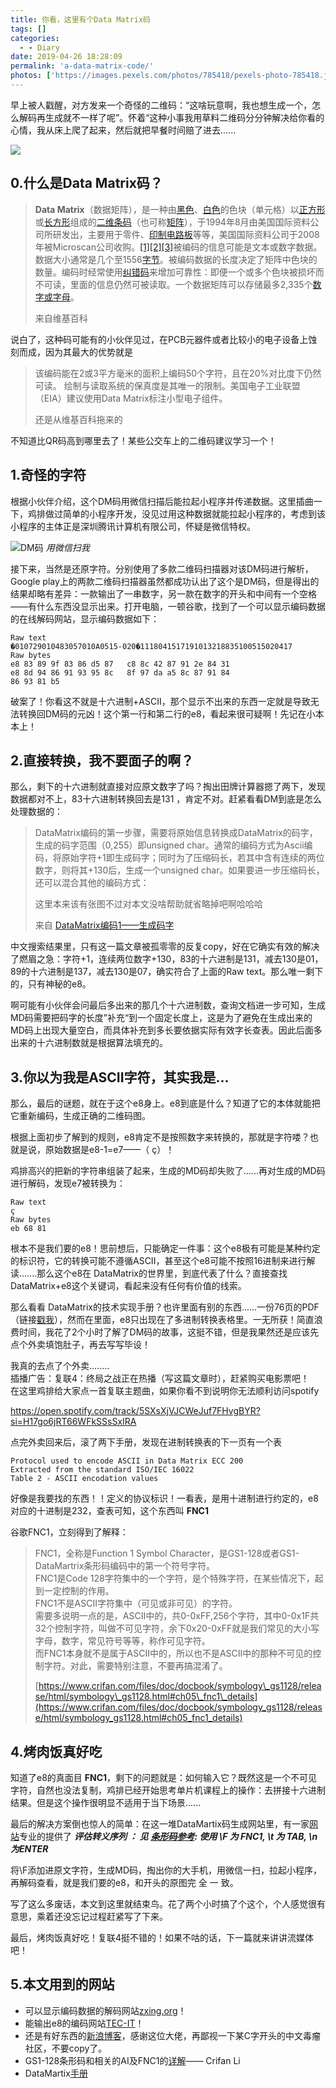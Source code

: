 ```yaml
---
title: 你看，这里有个Data Matrix码
tags: []
categories:
  - - Diary
date: 2019-04-26 18:28:09
permalink: 'a-data-matrix-code/'
photos: ['https://images.pexels.com/photos/785418/pexels-photo-785418.jpeg?auto=compress&cs=tinysrgb&w=1260&h=750&dpr=2']
---
```


早上被人戳醒，对方发来一个奇怪的二维码：“这啥玩意啊，我也想生成一个，怎么解码再生成就不一样了呢”。怀着“这种小事我用草料二维码分分钟解决给你看的心情，我从床上爬了起来，然后就把早餐时间赔了进去......

![](https://qcloud-cdn-static.lonepixel.cn/blog/2019/a-data-matrix-code/data-matrix-code.jpg)
<!-- more -->
## 0.什么是Data Matrix码？

>   
> **Data Matrix**（数据矩阵），是一种由[黑色](https://zh.wikipedia.org/wiki/%E9%BB%91%E8%89%B2)、[白色](https://zh.wikipedia.org/wiki/%E7%99%BD%E8%89%B2)的色块（单元格）以[正方形](https://zh.wikipedia.org/wiki/%E6%AD%A3%E6%96%B9%E5%BD%A2)或[长方形](https://zh.wikipedia.org/wiki/%E7%9F%A9%E5%BD%A2)组成的[二维条码](https://zh.wikipedia.org/wiki/%E6%9D%A1%E5%BD%A2%E7%A0%81)（也可称[矩阵](https://zh.wikipedia.org/wiki/%E7%9F%A9%E9%98%B5)），于1994年8月由美国国际资料公司所研发出，主要用于零件、[印制电路板](https://zh.wikipedia.org/wiki/%E5%8D%B0%E5%88%B6%E7%94%B5%E8%B7%AF%E6%9D%BF)等等，美国国际资料公司于2008年被Microscan公司收购。[\[1\]](https://zh.wikipedia.org/wiki/Data_Matrix#cite_note-1)[\[2\]](https://zh.wikipedia.org/wiki/Data_Matrix#cite_note-2)[\[3\]](https://zh.wikipedia.org/wiki/Data_Matrix#cite_note-3)被编码的信息可能是文本或数字数据。数据大小通常是几个至1556[字节](https://zh.wikipedia.org/wiki/%E5%AD%97%E8%8A%82)。被编码数据的长度决定了矩阵中色块的数量。编码时经常使用[纠错码](https://zh.wikipedia.org/wiki/%E5%89%8D%E5%90%91%E9%8C%AF%E8%AA%A4%E6%9B%B4%E6%AD%A3)来增加可靠性：即便一个或多个色块被损坏而不可读，里面的信息仍然可被读取。一个数据矩阵可以存储最多2,335个[数字或字母](https://zh.wikipedia.org/wiki/%E6%96%87%E6%95%B8%E5%AD%97)。
> 
> 来自维基百科

说白了，这种码可能有的小伙伴见过，在PCB元器件或者比较小的电子设备上蚀刻而成，因为其最大的优势就是

>   
> 该编码能在2或3平方毫米的面积上编码50个字符，且在20%对比度下仍然可读。 绘制与读取系统的保真度是其唯一的限制。美国电子工业联盟（EIA）建议使用Data Matrix标注小型电子组件。
> 
> 还是从维基百科拖来的

不知道比QR码高到哪里去了！某些公交车上的二维码建议学习一个！

## 1.奇怪的字符

根据小伙伴介绍，这个DM码用微信扫描后能拉起小程序并传递数据。这里插曲一下，鸡排做过简单的小程序开发，没见过用这种数据就能拉起小程序的，考虑到该小程序的主体正是深圳腾讯计算机有限公司，怀疑是微信特权。

![DM码](https://qcloud-cdn-static.lonepixel.cn/blog/2019/a-data-matrix-code/data-matrix-code.jpg)
*用微信扫我*

接下来，当然是还原字符。分别使用了多款二维码扫描器对该DM码进行解析，Google play上的两款二维码扫描器虽然都成功认出了这个是DM码，但是得出的结果却略有差异：一款输出了一串数字，另一款在数字的开头和中间有一个空格——有什么东西没显示出来。打开电脑，一顿谷歌，找到了一个可以显示编码数据的在线解码网站，显示编码数据如下：

```
Raw text
�010729010483057010A0515-020�1118041517191013218835100515020417
Raw bytes
e8 83 89 9f 83 86 d5 87   c8 8c 42 87 91 2e 84 31
e8 8d 94 86 91 93 95 8c   8f 97 da a5 8c 87 91 84
86 93 81 b5 
```

破案了！你看这不就是十六进制+ASCII，那个显示不出来的东西一定就是导致无法转换回DM码的元凶！这个第一行和第二行的e8，看起来很可疑啊！先记在小本本上！  

## 2.直接转换，我不要面子的啊？

那么，剩下的十六进制就直接对应原文数字了吗？掏出田牌计算器摁了两下，发现数据都对不上，83十六进制转换回去是131 ，肯定不对。赶紧看看DM到底是怎么处理数据的：

>   
> DataMatrix编码的第一步骤，需要将原始信息转换成DataMatrix的码字，生成的码字范围（0,255）即unsigned char。通常的编码方式为Ascii编码，将原始字符+1即生成码字；同时为了压缩码长，若其中含有连续的两位数字，则将其+130后，生成一个unsigned char。如果要进一步压缩码长，还可以混合其他的编码方式：
> 
> 这里本来该有张图不过对本文没啥帮助就省略掉吧啊哈哈哈
> 
> 来自 [DataMatrix编码1——生成码字](http://blog.sina.com.cn/s/blog_4572df4e01019vx2.html)

中文搜索结果里，只有这一篇文章被孤零零的反复copy，好在它确实有效的解决了燃眉之急：字符+1，连续两位数字+130，83的十六进制是131，减去130是01，89的十六进制是137，减去130是07，确实符合了上面的Raw text。那么唯一剩下的，只有神秘的e8。

啊可能有小伙伴会问最后多出来的那几个十六进制数，查询文档进一步可知，生成MD码需要把码字的长度”补充“到一个固定长度上，这是为了避免在生成出来的MD码上出现大量空白，而具体补充到多长要依据实际有效字长查表。因此后面多出来的十六进制数就是根据算法填充的。

## 3.你以为我是ASCII字符，其实我是...

那么，最后的谜题，就在于这个e8身上。e8到底是什么？知道了它的本体就能把它重新编码，生成正确的二维码图。

根据上面初步了解到的规则，e8肯定不是按照数字来转换的，那就是字符喽？也就是说，原始数据是e8-1=e7——（ ç）！

鸡排高兴的把新的字符串组装了起来，生成的MD码却失败了......再对生成的MD码进行解码，发现e7被转换为：

```
Raw text
ç
Raw bytes
eb 68 81 
```

根本不是我们要的e8！思前想后，只能确定一件事：这个e8极有可能是某种约定的标识符，它的转换可能不遵循ASCII，甚至这个e8可能不按照16进制来进行解读.......那么这个e8在 DataMatrix的世界里，到底代表了什么？直接查找DataMatrix+e8这个关键词，看起来没有任何有价值的线索。

那么看看 DataMatrix的技术实现手册？也许里面有别的东西......一份76页的PDF（链接[戳我](https://www.gs1.dk/media/1233/gs1_datamatrix_introduction_and_technical_overview.pdf)），然而在里面，e8只出现在了多进制转换表格里。一无所获！简直浪费时间，我花了2个小时了解了DM码的故事，这挺不错，但是我果然还是应该先点个外卖填饱肚子，再去写写毕设！

我真的去点了个外卖........  
插播广告：复联4：终局之战正在热播（写这篇文章时），赶紧购买电影票吧！  
在这里鸡排给大家点一首复联主题曲，如果你看不到说明你无法顺利访问spotify

https://open.spotify.com/track/5SXsXjVJCWeJuf7FHvgBYR?si=H17go6jRT66WFkSSsSxIRA

点完外卖回来后，滚了两下手册，发现在进制转换表的下一页有一个表

```
Protocol used to encode ASCII in Data Matrix ECC 200
Extracted from the standard ISO/IEC 16022
Table 2 - ASCII encodation values
```

好像是我要找的东西！！定义的协议标识！一看表，是用十进制进行约定的，e8对应的十进制是232，查表可知，这个东西叫 **FNC1**

谷歌FNC1，立刻得到了解释：

> FNC1，全称是Function 1 Symbol Character，是GS1-128或者GS1-DataMartrix条形码编码中的第一个符号字符。  
> FNC1是Code 128字符集中的一个字符，是个特殊字符，在某些情况下，起到一定控制的作用。  
> FNC1不是ASCII字符集中（可见或非可见）的字符。  
> 需要多说明一点的是，ASCII中的，共0-0xFF,256个字符，其中0-0x1F共32个控制字符，叫做不可见字符，余下0x20-0xFF就是我们常见的大小写字母，数字，常见符号等等，称作可见字符。  
> 而FNC1本身就不是属于ASCII中的，所以也不是ASCII中的那种不可见的控制字符。对此，需要特别注意，不要再搞混淆了。
> 
>   
> [https://www.crifan.com/files/doc/docbook/symbology\_gs1128/release/html/symbology\_gs1128.html#ch05\_fnc1\_details](https://www.crifan.com/files/doc/docbook/symbology_gs1128/release/html/symbology_gs1128.html#ch05_fnc1_details)

## 4.烤肉饭真好吃

知道了e8的真面目 **FNC1**，剩下的问题就是：如何输入它？既然这是一个不可见字符，自然也没法复制，鸡排已经开始思考单片机课程上的操作：去拼接十六进制结果。但是这个操作很明显不适用于当下场景......

最后的解决方案倒也惊人的简单：在这一堆DataMartix码生成网站里，有一家[网站](https://barcode.tec-it.com/zh/DataMatrix?data=%C3%A7010729010483057010A0515-020%5CF1118041517191013218835100515020417)专业的提供了 **_评估转义序列 ： 见_** [**_条形码参考_**](https://www.tec-it.com/download/PDF/Barcode_Reference_EN.pdf)**_: 使用 \\F 为 FNC1, \\t 为 TAB, \\n 为ENTER_**

将\\F添加进原文字符，生成MD码，掏出你的大手机，用微信一扫，拉起小程序，再解码查看，就是我们要的e8，和开头的原图完 全 一 致。

写了这么多废话，本文到这里就结束鸟。花了两个小时搞了个这个，个人感觉很有意思，乘着还没忘记过程赶紧写了下来。

最后，烤肉饭真好吃！复联4挺不错的！如果不咕的话，下一篇就来讲讲流媒体吧！

## 5.本文用到的网站

*   可以显示编码数据的解码网站[zxing.org](https://zxing.org/w/decode.jspx)！
*   能输出e8的编码网站[TEC-IT](https://barcode.tec-it.com/zh/DataMatrix?data=%C3%A7010729010483057010A0515-020%5CF1118041517191013218835100515020417)！
*   还是有好东西的[新浪博客](http://blog.sina.com.cn/s/articlelist_1165156174_0_1.html)，感谢这位大佬，再鄙视一下某C字开头的中文毒瘤社区，不要copy了。
*   GS1-128条形码和相关的AI及FNC1的[详解](https://www.crifan.com/files/doc/docbook/symbology_gs1128/release/html/symbology_gs1128.html#ch05_fnc1_details)—— Crifan Li
*   DataMartix[手册](https://www.gs1.dk/media/1233/gs1_datamatrix_introduction_and_technical_overview.pdf)